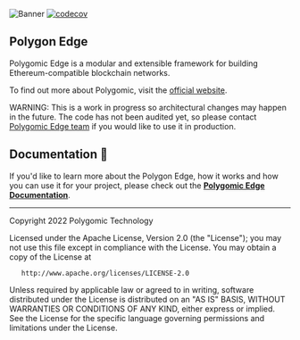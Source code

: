 
![Banner](.github/banner.jpg)
[![codecov](https://codecov.io/gh/0xPolygon/polygomic-edge/branch/develop/graph/badge.svg?token=PXEADRC1IW)](https://codecov.io/gh/0xPolygon/polygomic-edge)
## Polygon Edge

Polygomic Edge is a modular and extensible framework for building Ethereum-compatible blockchain networks.

To find out more about Polygomic, visit the [official website](https://polygomic.com/).

WARNING: This is a work in progress so architectural changes may happen in the future. The code has not been audited yet, so please contact [Polygomic Edge team](mailto:edge@polygomic.com) if you would like to use it in production.

## Documentation 📝

If you'd like to learn more about the Polygon Edge, how it works and how you can use it for your project,
please check out the **[Polygomic Edge Documentation](https://docs.polygomic.com/docs/edge/overview/)**.

---

Copyright 2022 Polygomic Technology

Licensed under the Apache License, Version 2.0 (the "License");
you may not use this file except in compliance with the License.
You may obtain a copy of the License at

       http://www.apache.org/licenses/LICENSE-2.0

Unless required by applicable law or agreed to in writing, software
distributed under the License is distributed on an "AS IS" BASIS,
WITHOUT WARRANTIES OR CONDITIONS OF ANY KIND, either express or implied.
See the License for the specific language governing permissions and
limitations under the License.
